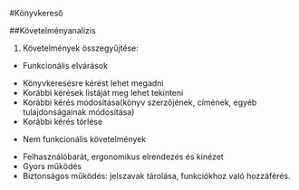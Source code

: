 #Könyvkereső

##Követelményanalízis

1. Követelmények összegyűjtése:
- Funkcionális elvárások
+ Könyvkeresésre kérést lehet megadni
+ Korábbi kérések listáját meg lehet tekinteni
+ Korábbi kérés módosítása(könyv szerzőjének, címének, egyéb tulajdonságainak módosítása)
+ Korábbi kérés törlése
- Nem funkcionális követelmények
+ Felhasználóbarát, ergonomikus elrendezés és kinézet
+ Gyors működés
+ Biztonságos működés: jelszavak tárolása, funkciókhoz való hozzáférés.